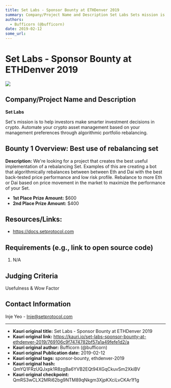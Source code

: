 ```yaml
---
title: Set Labs - Sponsor Bounty at ETHDenver 2019
summary: Company/Project Name and Description Set Labs Sets mission is to help investors make smarter investment decisions in crypto. Automate your crypto asset management based on your management preferences through algorithmic portfolio rebalancing. Bounty 1 Overview- Best use of rebalancing set Description- Were looking for a project that creates the best useful implementation of a rebalancing Set. Examples of this are creating a bot that algorithmically rebalances between between Eth and Dai with the
authors:
  - Bufficorn (@bufficorn)
date: 2019-02-12
some_url: 
---
```


# Set Labs - Sponsor Bounty at ETHDenver 2019

![](https://ipfs.infura.io/ipfs/QmekuhAkowpMsGqcrREn6BKtw4YML9pFecLdcf2b4g8xpW)


## Company/Project Name and Description

**Set Labs**

Set's mission is to help investors make smarter investment decisions in crypto. Automate your crypto asset management based on your management preferences through algorithmic portfolio rebalancing.

## Bounty 1 Overview: Best use of rebalancing set

**Description:** We're looking for a project that creates the best useful implementation of a rebalancing Set. Examples of this are creating a bot that algorithmically rebalances between between Eth and Dai with the best back-tested price performance and low risk profile. Rebalance to more Eth or Dai based on price movement in the market to maximize the performance of your Set.

- **1st Place Prize Amount:** $600
- **2nd Place Prize Amount:** $400

## Resources/Links:
- https://docs.setprotocol.com

## Requirements (e.g., link to open source code)

1. N/A

## Judging Criteria

Usefulness & Wow Factor

## Contact Information

Inje Yeo - Inje@setprotocol.com






---

- **Kauri original title:** Set Labs - Sponsor Bounty at ETHDenver 2019
- **Kauri original link:** https://kauri.io/set-labs-sponsor-bounty-at-ethdenver-2019/769106c9f7474782bf57a1a49fefe1d2/a
- **Kauri original author:** Bufficorn (@bufficorn)
- **Kauri original Publication date:** 2019-02-12
- **Kauri original tags:** sponsor-bounty, ethdenver-2019
- **Kauri original hash:** QmYQ1FRzUQJxpk1R8zgBa6YVB2EQt94XGqCkuvSm2XkiBV
- **Kauri original checkpoint:** QmRS3wCLX2MRi62bg9NTM89qNkgm3XjpKXciLvCKAr1f1g



